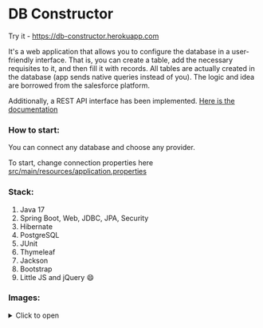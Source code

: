 # DB Constructor

Try it - https://db-constructor.herokuapp.com

It's a web application that allows you to configure the database in a user-friendly interface. That is, you can create a table, add the necessary requisites to it, and then fill it with records.
All tables are actually created in the database (app sends native queries instead of you).
The logic and idea are borrowed from the salesforce platform.

Additionally, a REST API interface has been implemented. [Here is the documentation](https://documenter.getpostman.com/view/11215105/2s84DoR3M1)

### How to start:

You can connect any database and choose any provider.

To start, change connection properties here [src/main/resources/application.properties](src/main/resources/application.properties)

### Stack:
1. Java 17
2. Spring Boot, Web, JDBC, JPA, Security
3. Hibernate
4. PostgreSQL
5. JUnit
6. Thymeleaf
7. Jackson
8. Bootstrap
9. Little JS and jQuery 😄

### Images:
<details>
<summary>Click to open</summary>

![Screenshot_1](https://user-images.githubusercontent.com/60580660/197292339-93db12f7-1c39-43a4-b333-2060e2eda7ea.png)
![Screenshot_2](https://user-images.githubusercontent.com/60580660/197292346-9bffcedb-8627-40fd-ab03-91168e92d1dd.png)
![Screenshot_3](https://user-images.githubusercontent.com/60580660/197292347-9c591fcb-ec41-4378-bf52-ae2b96afd2e6.png)
![Screenshot_4](https://user-images.githubusercontent.com/60580660/197292349-089c1474-be60-438f-b330-e436aca3f7ae.png)
![Screenshot_5](https://user-images.githubusercontent.com/60580660/197292350-a098d72f-04b3-490a-bdef-bd69010ced68.png)
</details>
